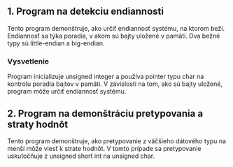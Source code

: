 ## 1. Program na detekciu endiannosti

<p>Tento program demonštruje, ako určiť endiannosť systému, na ktorom beží. Endiannosť sa týka poradia, v akom sú bajty uložené v pamäti. Dva bežné typy sú little-endian a big-endian.<p>

### Vysvetlenie

<p>Program inicializuje unsigned integer a používa pointer typu char na kontrolu poradia bajtov v pamäti. V závislosti na tom, ako sú bajty uložené, program môže určiť endiannosť systému.<p>

## 2. Program na demonštráciu pretypovania a straty hodnôt

<p>Tento program demonštruje, ako pretypovanie z väčšieho dátového typu na menší môže viesť k strate hodnôt. V tomto prípade sa pretypovanie uskutočňuje z unsigned short int na unsigned char.<p>
